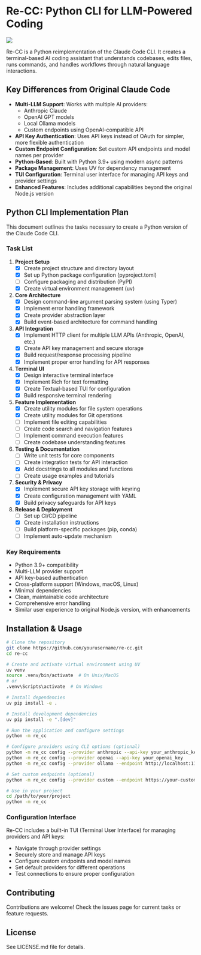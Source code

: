 # Re-CC: Python CLI for LLM-Powered Coding

![](https://img.shields.io/badge/Python-3.9%2B-blue?style=flat-square)

Re-CC is a Python reimplementation of the Claude Code CLI. It creates a terminal-based AI coding assistant that understands codebases, edits files, runs commands, and handles workflows through natural language interactions.

## Key Differences from Original Claude Code

- **Multi-LLM Support**: Works with multiple AI providers:
  - Anthropic Claude
  - OpenAI GPT models
  - Local Ollama models
  - Custom endpoints using OpenAI-compatible API
- **API Key Authentication**: Uses API keys instead of OAuth for simpler, more flexible authentication
- **Custom Endpoint Configuration**: Set custom API endpoints and model names per provider
- **Python-Based**: Built with Python 3.9+ using modern async patterns
- **Package Management**: Uses UV for dependency management
- **TUI Configuration**: Terminal user interface for managing API keys and provider settings
- **Enhanced Features**: Includes additional capabilities beyond the original Node.js version

## Python CLI Implementation Plan

This document outlines the tasks necessary to create a Python version of the Claude Code CLI.

### Task List

1. **Project Setup**
   - [x] Create project structure and directory layout
   - [x] Set up Python package configuration (pyproject.toml)
   - [ ] Configure packaging and distribution (PyPI)
   - [x] Create virtual environment management (uv)

2. **Core Architecture**
   - [x] Design command-line argument parsing system (using Typer)
   - [x] Implement error handling framework
   - [x] Create provider abstraction layer
   - [x] Build event-based architecture for command handling

3. **API Integration**
   - [x] Implement HTTP client for multiple LLM APIs (Anthropic, OpenAI, etc.)
   - [x] Create API key management and secure storage
   - [x] Build request/response processing pipeline
   - [x] Implement proper error handling for API responses

4. **Terminal UI**
   - [x] Design interactive terminal interface
   - [x] Implement Rich for text formatting
   - [x] Create Textual-based TUI for configuration
   - [x] Build responsive terminal rendering

5. **Feature Implementation**
   - [x] Create utility modules for file system operations
   - [x] Create utility modules for Git operations
   - [ ] Implement file editing capabilities
   - [ ] Create code search and navigation features
   - [ ] Implement command execution features
   - [ ] Create codebase understanding features

6. **Testing & Documentation**
   - [ ] Write unit tests for core components
   - [ ] Create integration tests for API interaction
   - [x] Add docstrings to all modules and functions
   - [ ] Create usage examples and tutorials

7. **Security & Privacy**
   - [x] Implement secure API key storage with keyring
   - [x] Create configuration management with YAML
   - [x] Build privacy safeguards for API keys

8. **Release & Deployment**
   - [ ] Set up CI/CD pipeline
   - [x] Create installation instructions
   - [ ] Build platform-specific packages (pip, conda)
   - [ ] Implement auto-update mechanism

### Key Requirements

- Python 3.9+ compatibility
- Multi-LLM provider support
- API key-based authentication
- Cross-platform support (Windows, macOS, Linux)
- Minimal dependencies
- Clean, maintainable code architecture
- Comprehensive error handling
- Similar user experience to original Node.js version, with enhancements

## Installation & Usage

```bash
# Clone the repository
git clone https://github.com/yourusername/re-cc.git
cd re-cc

# Create and activate virtual environment using UV
uv venv
source .venv/bin/activate  # On Unix/MacOS
# or
.venv\Scripts\activate  # On Windows

# Install dependencies
uv pip install -e .

# Install development dependencies
uv pip install -e ".[dev]"

# Run the application and configure settings
python -m re_cc

# Configure providers using CLI options (optional)
python -m re_cc config --provider anthropic --api-key your_anthropic_key
python -m re_cc config --provider openai --api-key your_openai_key
python -m re_cc config --provider ollama --endpoint http://localhost:11434

# Set custom endpoints (optional)
python -m re_cc config --provider custom --endpoint https://your-custom-endpoint/v1 --api-key your_key --model your_model_name

# Use in your project
cd /path/to/your/project
python -m re_cc
```

### Configuration Interface

Re-CC includes a built-in TUI (Terminal User Interface) for managing providers and API keys:

- Navigate through provider settings
- Securely store and manage API keys
- Configure custom endpoints and model names
- Set default providers for different operations
- Test connections to ensure proper configuration

## Contributing

Contributions are welcome! Check the issues page for current tasks or feature requests.

## License

See LICENSE.md file for details.
